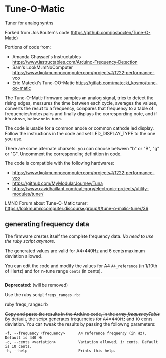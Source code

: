 # Tune-O-Matic
Tuner for analog synths

Forked from Jos Bouten's code (https://github.com/josbouten/Tune-O-Matic)

Portions of code from:
 - Amanda Ghassaei's Instructables https://www.instructables.com/Arduino-Frequency-Detection
 - Sam's LookMumNoComputer https://www.lookmumnocomputer.com/projects#/1222-performance-vco
 - Eric Matecki's Tune-OO-Matic https://gitlab.com/matecki_kosmo/tune-oo-matic

The Tune-O-Matic firmware samples an analog signal, tries to detect the rising edges, measures the time between each cycle, averages the values, converts the result to a frequency, compares that frequency to a table of frequencies/notes pairs and finally displays the corresponding note, and if it's above, below or in-tune.


The code is usable for a common anode or common cathode led display. 
Follow the instructions in the code and set LED_DISPLAY_TYPE to the one you use.

There are some alternate charsets: you can choose between "b" or "B", "g" or "G". Uncomment the corresponding definition in code.

The code is compatible with the following hardwares:
 - https://www.lookmumnocomputer.com/projects#/1222-performance-vco
 - https://github.com/MyModularJourney/Tuna
 - https://www.davidhaillant.com/category/electronic-projects/utility-modules/tuner/

LMNC Forum about Tune-O-Matic tuner: https://lookmumnocomputer.discourse.group/t/tune-o-matic-tuner/36

## generating frequency data
The firmware creates itself the complete frequency data. *No need to use the ruby script anymore.*

The generated values are valid for A4=440Hz and 6 cents maximum deviation allowed.

You can edit the code and modify the values for A4 `A4_reference` (in 1/10th of Hertz) and for in-tune range `cents` (in cents).

---
**Deprecated:**
(will be removed)

Use the ruby script `freqs_ranges.rb`:

  ruby freqs_ranges.rb

~~Copy and paste the results in the Arduino code, in the array *frequencyTable*~~
By default, the script generates frequencies for A4=440Hz and 10 cents deviation.
You can tweak the results by passing the following parameters:

    -f, --frequency <frequency>      A4 reference frequency (in Hz). Default is 440 Hz
    -c, --cents <variation>          Variation allowed, in cents. Default is 10 cents.
    -h, --help                       Prints this help.


